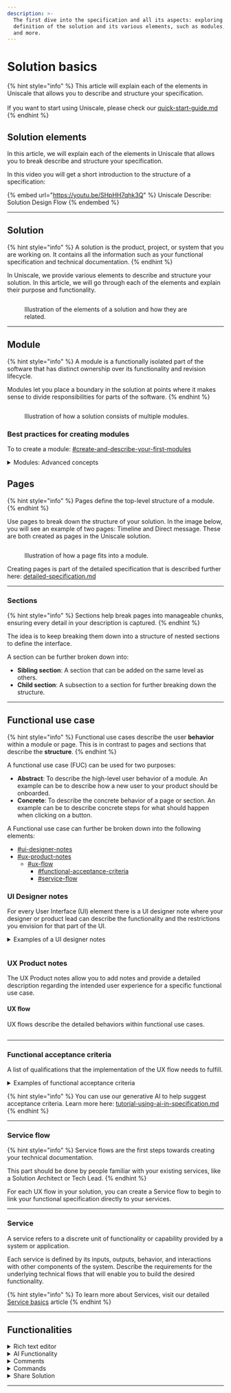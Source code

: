 ```yaml
---
description: >-
  The first dive into the specification and all its aspects: exploring the
  definition of the solution and its various elements, such as modules, pages,
  and more.
---
```


# Solution basics



{% hint style="info" %}
This article will explain each of the elements in Uniscale that allows you to describe and structure your specification. \
\
If you want to start using Uniscale, please check our [quick-start-guide.md](../../../getting-started/quick-start-guide.md "mention")
{% endhint %}



## Solution elements

In this article, we will explain each of the elements in Uniscale that allows you to break describe and structure your specification.&#x20;

In this video you will get a short introduction to the structure of a specification:&#x20;



{% embed url="https://youtu.be/SHpHH7qhk3Q" %}
Uniscale Describe: Solution Design Flow
{% endembed %}



***

## Solution

{% hint style="info" %}
A solution is the product, project, or system that you are working on. It contains all the information such as your functional specification and technical documentation.&#x20;
{% endhint %}

In Uniscale, we provide various elements to describe and structure your solution. In this article, we will go through each of the elements and explain their purpose and functionality.

<figure><img src="../../../.gitbook/assets/image (2) (1) (1).png" alt=""><figcaption><p>Illustration of the elements of a solution and how they are related.</p></figcaption></figure>

***

## Module

{% hint style="info" %}
A module is a functionally isolated part of the software that has distinct ownership over its functionality and revision lifecycle.&#x20;

Modules let you place a boundary in the solution at points where it makes sense to divide responsibilities for parts of the software.&#x20;
{% endhint %}

<figure><img src="../../../.gitbook/assets/CleanShot 2024-04-26 at 15.07.50.png" alt=""><figcaption><p>Illustration of how a solution consists of multiple modules.</p></figcaption></figure>



### Best practices for creating modules

To to create a module: [#create-and-describe-your-first-modules](../high-level-specification/#create-and-describe-your-first-modules "mention")

<details>

<summary>Modules: Advanced concepts</summary>

**Defining module boundaries**

Create clear boundaries in your software where responsibilities naturally divide. Modules are self-contained parts of the software with specific ownership and independent updates.&#x20;

Clear module boundaries are crucial for your organization.



**Modules to follow your product structure**

Each module update should be treated as a separate project. Keep changes mostly within one module. Group elements that evolve together. This makes your application easier to update and maintain.

This approach allows you to scale as your solution evolves.



**Organize modules based on ownership**

Defining your module boundaries allows you to shape how your organization will grow. Grouping functionality through module and service boundaries affects the future structure of the organization. It's best to have a single team own an entire module to avoid shared ownership issues.&#x20;

This prevents the need for separate projects that are tightly coupled and must be released together.



<img src="../../../.gitbook/assets/Module_boundaries.png" alt="" data-size="original">





</details>



## Pages

{% hint style="info" %}
Pages define the top-level structure of a module.&#x20;
{% endhint %}

Use pages to break down the structure of your solution. In the image below, you will see an example of two pages: Timeline and Direct message. These are both created as pages in the Uniscale solution.

<figure><img src="../../../.gitbook/assets/CleanShot 2024-06-28 at 13.12.18.png" alt=""><figcaption><p>Illustration of how a page fits into a module.</p></figcaption></figure>

Creating pages is part of the detailed specification that is described further here: [detailed-specification.md](../detailed-specification.md "mention")

***

### Sections

{% hint style="info" %}
Sections help break pages into manageable chunks, ensuring every detail in your description is captured.
{% endhint %}

The idea is to keep breaking them down into a structure of nested sections to define the interface.&#x20;

A section can be further broken down into:

* **Sibling section**: A section that can be added on the same level as others.&#x20;
* **Child section**: A subsection to a section for further breaking down the structure.

***

## Functional use case

{% hint style="info" %}
Functional use cases describe the user **behavior** within a module or page. This is in contrast to pages and sections that describe the **structure**.
{% endhint %}

A functional use case (FUC) can be used for two purposes:

* **Abstract**: To describe the high-level user behavior of a module. An example can be to describe how a new user to your product should be onboarded.
* **Concrete**: To describe the concrete behavior of a page or section. An example can be to describe concrete steps for what should happen when clicking on a button.

A Functional use case can further be broken down into the following elements:

* [#ui-designer-notes](./#ui-designer-notes "mention")
* [#ux-product-notes](./#ux-product-notes "mention")
  * [#ux-flow](./#ux-flow "mention")
    * [#functional-acceptance-criteria](./#functional-acceptance-criteria "mention")
    * [#service-flow](./#service-flow "mention")



### **UI Designer notes**

For every User Interface (UI) element there is a UI designer note where your designer or product lead can describe the functionality and the restrictions you envision for that part of the UI.

<details>

<summary>Examples of a UI designer notes</summary>

* Displayed information
* Buttons
* Areas that can expand and collapse
* Drag and drop interfaces
* Popups and triggered displays of information

</details>

<figure><img src="../../../.gitbook/assets/image (14).png" alt=""><figcaption></figcaption></figure>



### UX Product notes

The UX Product notes allow you to add notes and provide a detailed description regarding the intended user experience for a specific functional use case.

#### UX flow

UX flows describe the detailed behaviors within functional use cases.

<figure><img src="../../../.gitbook/assets/image (15).png" alt=""><figcaption></figcaption></figure>

***

### Functional acceptance criteria

A list of qualifications that the implementation of the UX flow needs to fulfill.&#x20;

<details>

<summary>Examples of functional acceptance criteria</summary>

* Assurances for accessibility of variable screen types and sizes (don't show on mobile, etc)
* Front-end effects and animations  (disabled buttons, etc)
* Error handling such as password length not matching, etc

</details>

{% hint style="info" %}
You can use our generative AI to help suggest acceptance criteria. Learn more here: [tutorial-using-ai-in-specification.md](tutorial-using-ai-in-specification.md "mention")
{% endhint %}



***

### **Service flow**

{% hint style="info" %}
Service flows are the first steps towards creating your technical documentation.&#x20;

This part should be done by people familiar with your existing services, like a Solution Architect or Tech Lead.
{% endhint %}

For each UX flow in your solution, you can create a Service flow to begin to link your functional specification directly to your services.

***

### Service

A service refers to a discrete unit of functionality or capability provided by a system or application.

Each service is defined by its inputs, outputs, behavior, and interactions with other components of the system. Describe the requirements for the underlying technical flows that will enable you to build the desired functionality.

{% hint style="info" %}
To learn more about Services, visit our detailed [Service basics](../../documentation/service-basics/) article
{% endhint %}

***

## Functionalities

<details>

<summary>Rich text editor</summary>

Our Rich text editor allows you to write your specifications using advanced styling options (heading, bold, italic, bullet points, and many more) and to embed media, images, and hyperlinks.

</details>

<details>

<summary>AI Functionality</summary>

Our AI functionality will provide your code generator with the needed domain-driven product information so you can work on your code much faster and with reduced costs.

</details>

<details>

<summary>Comments </summary>

You can also comment on different sections of your solution allowing you to add notes to the development process that can be seen and answered by your colleagues.

</details>

<details>

<summary>Commands </summary>

Uniscale offers a wide range of commands that allow you to write your specifications and build your solution in a matter of one simple click.

</details>

<details>

<summary>Share Solution</summary>

As you work on developing your solution inside Uniscale, you can also share it with your colleagues and bring in more people to work with you.

</details>



***
